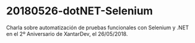 # 20180526-dotNET-Selenium
Charla sobre automatización de pruebas funcionales con Selenium y .NET en el 2º Aniversario de XantarDev, el 26/05/2018.
